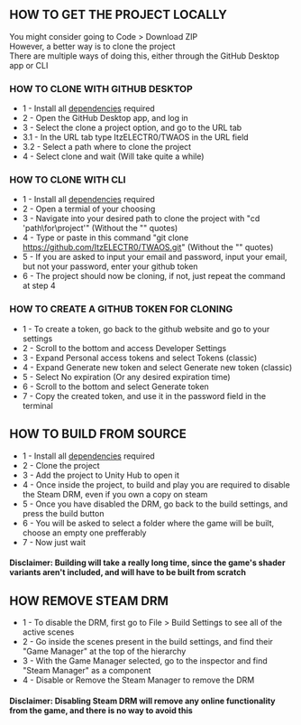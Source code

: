 <div align="left">

## HOW TO GET THE PROJECT LOCALLY

You might consider going to Code > Download ZIP
<br>However, a better way is to clone the project
<br>There are multiple ways of doing this, either through the GitHub Desktop app or CLI

### HOW TO CLONE WITH GITHUB DESKTOP

- 1 - Install all [dependencies](DEPENDENCIES.md) required
- 2 - Open the GitHub Desktop app, and log in
- 3 - Select the clone a project option, and go to the URL tab
- 3.1 - In the URL tab type ItzELECTR0/TWAOS in the URL field
- 3.2 - Select a path where to clone the project
- 4 - Select clone and wait (Will take quite a while)

### HOW TO CLONE WITH CLI

- 1 - Install all [dependencies](DEPENDENCIES.md) required
- 2 - Open a termial of your choosing
- 3 - Navigate into your desired path to clone the project with "cd 'path\for\project'" (Without the "" quotes)
- 4 - Type or paste in this command "git clone https://github.com/ItzELECTR0/TWAOS.git" (Without the "" quotes)
- 5 - If you are asked to input your email and password, input your email, but not your password, enter your github token
- 6 - The project should now be cloning, if not, just repeat the command at step 4

### HOW TO CREATE A GITHUB TOKEN FOR CLONING

- 1 - To create a token, go back to the github website and go to your settings
- 2 - Scroll to the bottom and access Developer Settings
- 3 - Expand Personal access tokens and select Tokens (classic)
- 4 - Expand Generate new token and select Generate new token (classic)
- 5 - Select No expiration (Or any desired expiration time)
- 6 - Scroll to the bottom and select Generate token
- 7 - Copy the created token, and use it in the password field in the terminal

## HOW TO BUILD FROM SOURCE
  
- 1 - Install all [dependencies](DEPENDENCIES.md) required
- 2 - Clone the project
- 3 - Add the project to Unity Hub to open it
- 4 - Once inside the project, to build and play you are required to disable the Steam DRM, even if you own a copy on steam
- 5 - Once you have disabled the DRM, go back to the build settings, and press the build button
- 6 - You will be asked to select a folder where the game will be built, choose an empty one prefferably
- 7 - Now just wait

#### Disclaimer: Building will take a really long time, since the game's shader variants aren't included, and will have to be built from scratch

## HOW REMOVE STEAM DRM

- 1 - To disable the DRM, first go to File > Build Settings to see all of the active scenes
- 2 - Go inside the scenes present in the build settings, and find their "Game Manager" at the top of the hierarchy
- 3 - With the Game Manager selected, go to the inspector and find "Steam Manager" as a component
- 4 - Disable or Remove the Steam Manager to remove the DRM

#### Disclaimer: Disabling Steam DRM will remove any online functionality from the game, and there is no way to avoid this

</div>
